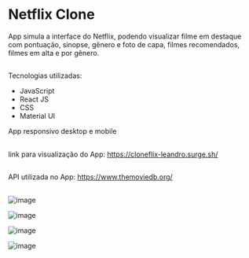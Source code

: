 # Netflix Clone
App simula a interface do Netflix, podendo visualizar filme em destaque com pontuação, sinopse, gênero e foto de capa,
filmes recomendados, filmes em alta e por gênero.

##

Tecnologias utilizadas:

- JavaScript
- React JS
- CSS
- Material UI

App responsivo desktop e mobile

##

link para visualização do App:
https://cloneflix-leandro.surge.sh/

##

API utilizada no App:
https://www.themoviedb.org/

##

![image](https://user-images.githubusercontent.com/91208460/168426892-66c77878-adc0-4df6-a6b2-2d7cf2a7bf8e.png)

![image](https://user-images.githubusercontent.com/91208460/168426905-95603c1f-b668-4095-b943-4adde2d251ad.png)


![image](https://user-images.githubusercontent.com/91208460/168426858-06468554-f6b1-441f-879b-afa1698036ba.png)

![image](https://user-images.githubusercontent.com/91208460/168426871-301bda11-1ba2-463c-8e7e-51019651655d.png)





